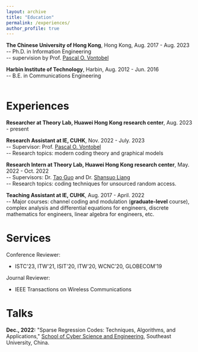 ```yaml
---
layout: archive
title: "Education"
permalink: /experiences/
author_profile: true
---
```


**The Chinese University of Hong Kong**, Hong Kong, Aug. 2017 - Aug. 2023 \
-- Ph.D. in Information Engineering \
-- supervision by Prof. [Pascal O. Vontobel](https://sites.google.com/site/pascalvontobel/)


**Harbin Institute of Technology**, Harbin, Aug. 2012 - Jun. 2016 \
-- B.E. in Communications Engineering\
<br />

Experiences
=====
**Researcher at Theory Lab, Huawei Hong Kong research center**, Aug. 2023 - present 

**Research Assistant at IE, CUHK**, Nov. 2022 - July. 2023 \
-- Supervisor: Prof. [Pascal O. Vontobel](https://sites.google.com/site/pascalvontobel/)\
-- Research topics: modern coding theory and graphical models

**Research Intern at Theory Lab, Huawei Hong Kong research center**, May. 2022 - Oct. 2022\
-- Supervisors: Dr. [Tao Guo](https://cyber.seu.edu.cn/gt/list.htm) and Dr. [Shansuo Liang](https://www.linkedin.com/in/shansuo-liang-386b84aa/?originalSubdomain=hk)\
-- Research topics: coding techniques for unsourced random access.

**Teaching Assistant at IE, CUHK**, Aug. 2017 - April. 2022 \
-- Major courses: channel coding and modulation (**graduate-level** course), complex analysis and differential equations for engineers, discrete mathematics for engineers, linear algebra for engineers, etc.

Services
=====
Conference Reviewer: 
* ISTC'23, ITW'21, ISIT'20, ITW'20, WCNC'20, GLOBECOM'19

Journal Reviewer: 
* IEEE Transactions on Wireless Communications



Talks
=====
**Dec., 2022:** "Sparse Regression Codes: Techniques, Algorithms, and Applications," [School of Cyber Science and Engineering](https://cyber.seu.edu.cn/wa_en/), Southeast University, China.
